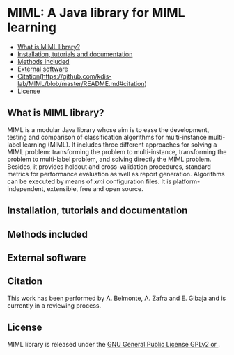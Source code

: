 # MIML: A Java library for MIML learning
* [What is MIML library?](https://github.com/kdis-lab/MIML/blob/master/README.md#what-is-miml-library)
* [Installation, tutorials and documentation](https://github.com/kdis-lab/MIML/blob/master/README.md#installation-tutorials-and-documentation)
* [Methods included](https://github.com/kdis-lab/MIML/blob/master/README.md#methods-included)
* [External software](https://github.com/kdis-lab/MIML/blob/master/README.md#external-software)
* [Citation](https://github.com/kdis-lab/MIML/blob/master/README.md#external-software)(https://github.com/kdis-lab/MIML/blob/master/README.md#citation)
* [License](https://github.com/kdis-lab/MIML/blob/master/README.md#license)

## What is MIML library?
MIML is a modular Java library whose aim is to ease the development, testing and comparison of classification algorithms for multi-instance multi-label learning (MIML). It includes three different approaches for solving a MIML problem: transforming the problem to multi-instance, transforming the problem to multi-label problem, and solving directly the MIML problem. Besides, it provides holdout and cross-validation procedures, standard metrics for performance evaluation as well as report generation. Algorithms can be executed by means of *xml* configuration files. It is platform-independent, extensible, free and open source.

## Installation, tutorials and documentation

## Methods included

## External software

## Citation
This work has been performed by A. Belmonte, A. Zafra and E. Gibaja and is currently in a reviewing process.

## License
MIML library is released under the [GNU General Public License GPLv2 or ](https://www.gnu.org/licenses/old-licenses/old-licenses.html#GPL).
